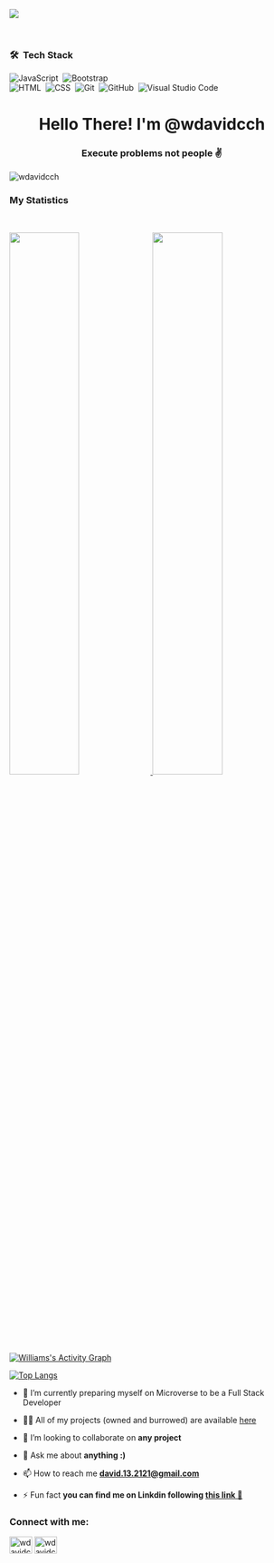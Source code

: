 <a href="https://www.youtube.com/watch?v=dQw4w9WgXcQ"><img src="https://user-images.githubusercontent.com/73097560/115834477-dbab4500-a447-11eb-908a-139a6edaec5c.gif"></a>


<br>

### 🛠 &nbsp;Tech Stack

![JavaScript](https://img.shields.io/badge/-JavaScript-05122A?style=flat&logo=javascript)&nbsp;
![Bootstrap](https://img.shields.io/badge/-Bootstrap-05122A?style=flat&logo=bootstrap&logoColor=563D7C)\
![HTML](https://img.shields.io/badge/-HTML-05122A?style=flat&logo=HTML5)&nbsp;
![CSS](https://img.shields.io/badge/-CSS-05122A?style=flat&logo=CSS3&logoColor=1572B6)&nbsp;
![Git](https://img.shields.io/badge/-Git-05122A?style=flat&logo=git)&nbsp;
![GitHub](https://img.shields.io/badge/-GitHub-05122A?style=flat&logo=github)&nbsp;
![Visual Studio Code](https://img.shields.io/badge/-Visual%20Studio%20Code-05122A?style=flat&logo=visual-studio-code&logoColor=007ACC)&nbsp;

<h1 align="center">Hello There! I'm @wdavidcch</h1>
<h3 align="center">Execute problems not people ✌️</h3>

<p align="left"> <img src="https://komarev.com/ghpvc/?username=wdavidcch&label=Profile%20views&color=1c1c1c&style=flat" alt="wdavidcch" /> </p>

### My Statistics

<br/>
<p align="left">
  <a href="https://github.com/wdavidcch/">
  <img width="49.5%" src="https://github-readme-stats.vercel.app/api?username=wdavidcch&show_icons=true&theme=react&hide_border=true" />
    <img width="49.5%" src="https://github-readme-streak-stats.herokuapp.com/?user=wdavidcch&theme=react&hide_border=true" />
  </a>
</p>
<br>


[![Williams's Activity Graph](https://activity-graph.herokuapp.com/graph?username=wdavidcch&custom_title=wdavidcch's%20Contribution%20Graph&theme=react-dark&hide_border=true)](https://github.com/wdavidcch/)

[![Top Langs](https://github-readme-stats.vercel.app/api/top-langs/?username=wdavidcch&theme=dark&layout=compact&card_width=1000)](https://github.com/wdavidcch/github-readme-stats)

<!-- <p align="center"> <a href="https://github.com/ryo-ma/github-profile-trophy"><img src="https://github-profile-trophy.vercel.app/?username=wdavidcch" alt="wdavidcch" /></a> </p> -->

- 💜 I’m currently preparing myself on Microverse to be a Full Stack Developer

- 👨‍💻 All of my projects (owned and burrowed) are available [here](https://github.com/wdavidcch?tab=repositories)

- 🤝 I’m looking to collaborate on **any project**

- 💬 Ask me about **anything :)**

- 📫 How to reach me **david.13.2121@gmail.com**

- ⚡ Fun fact **you can find me on Linkdin following [this link 🔗](https://www.linkedin.com/in/williams-colmenares-989a6b151)**

<h3 align="left">Connect with me:</h3>
<p align="left">
<a href="https://twitter.com/wdavidcch" target="blank"><img align="center" src="https://cdn.jsdelivr.net/npm/simple-icons@3.0.1/icons/twitter.svg" alt="wdavidcch" height="30" width="40" /></a>
<a href="https://instagram.com/wdavidcch" target="blank"><img align="center" src="https://cdn.jsdelivr.net/npm/simple-icons@3.0.1/icons/instagram.svg" alt="wdavidcch" height="30" width="40" /></a>
</p>

